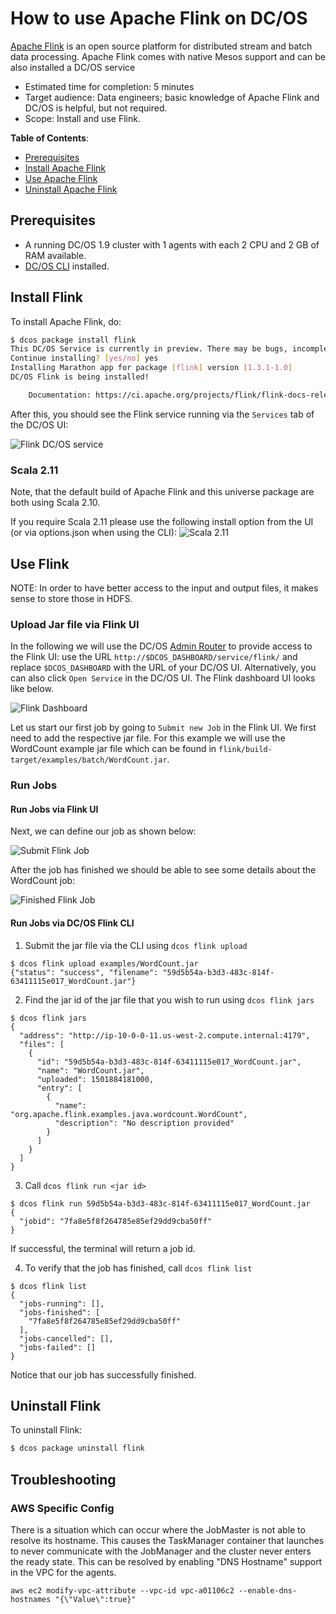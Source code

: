 # How to use Apache Flink on DC/OS

[Apache Flink](https://flink.apache.org/) is an open source platform for distributed stream and batch data processing. Apache Flink comes with native Mesos support and can be also installed a DC/OS service

- Estimated time for completion: 5 minutes
- Target audience: Data engineers; basic knowledge of Apache Flink and DC/OS is helpful, but not required.
- Scope: Install and use Flink.

**Table of Contents**:

- [Prerequisites](#prerequisites)
- [Install Apache Flink](#install-flink)
- [Use Apache Flink](#use-flink)
- [Uninstall Apache Flink](#uninstall-flink)

## Prerequisites

- A running DC/OS 1.9 cluster with 1 agents with each 2 CPU and 2 GB of RAM available.
- [DC/OS CLI](https://dcos.io/docs/1.9/usage/cli/install/) installed.

## Install Flink

To install Apache Flink, do:

```bash
$ dcos package install flink
This DC/OS Service is currently in preview. There may be bugs, incomplete features, incorrect documentation, or other discrepancies. Flink requires by default 2 CPUs with 2GB of RAM on private nodes.
Continue installing? [yes/no] yes
Installing Marathon app for package [flink] version [1.3.1-1.0]
DC/OS Flink is being installed!

	Documentation: https://ci.apache.org/projects/flink/flink-docs-release-1.3/
```

After this, you should see the Flink service running via the `Services` tab of the DC/OS UI:

![Flink DC/OS service](img/services.png)


### Scala 2.11

Note, that the default build of Apache Flink and this universe package are both using Scala 2.10.

If you require Scala 2.11 please use the following install option from the UI (or via options.json when using the CLI):
![Scala 2.11](img/scala2_11.png)


## Use Flink

NOTE: In order to have better access to the input and output files, it makes sense to store those in HDFS.

### Upload Jar file via Flink UI
In the following we will use the DC/OS [Admin Router](https://dcos.io/docs/1.9/development/dcos-integration/#-a-name-adminrouter-a-admin-router) to provide access to the Flink UI: use the URL `http://$DCOS_DASHBOARD/service/flink/` and replace `$DCOS_DASHBOARD` with the URL of your DC/OS UI. Alternatively, you can also click `Open Service` in the DC/OS UI. The Flink dashboard UI looks like below.

![Flink Dashboard](img/dashboard.png)

Let us start our first job by going to `Submit new Job` in the Flink UI. We first need to add the respective jar file. For this example we will use the WordCount example jar file which can be found in `flink/build-target/examples/batch/WordCount.jar`.


### Run Jobs

#### Run Jobs via Flink UI

Next, we can define our job as shown below:

![Submit Flink Job](img/submit.png)

After the job has finished we should be able to see some details about the WordCount job:

![Finished Flink Job](img/finished.png)

#### Run Jobs via DC/OS Flink CLI

1. Submit the jar file via the CLI using `dcos flink upload`

```
$ dcos flink upload examples/WordCount.jar
{"status": "success", "filename": "59d5b54a-b3d3-483c-814f-63411115e017_WordCount.jar"}
```

2. Find the jar id of the jar file that you wish to run using `dcos flink jars`

```
$ dcos flink jars
{
  "address": "http://ip-10-0-0-11.us-west-2.compute.internal:4179",
  "files": [
    {
      "id": "59d5b54a-b3d3-483c-814f-63411115e017_WordCount.jar",
      "name": "WordCount.jar",
      "uploaded": 1501884181000,
      "entry": [
        {
          "name": "org.apache.flink.examples.java.wordcount.WordCount",
          "description": "No description provided"
        }
      ]
    }
  ]
}
```

3. Call `dcos flink run <jar id>`

```
$ dcos flink run 59d5b54a-b3d3-483c-814f-63411115e017_WordCount.jar
{
  "jobid": "7fa8e5f8f264785e85ef29dd9cba50ff"
}
```
If successful, the terminal will return a job id.

4. To verify that the job has finished, call `dcos flink list`

```
$ dcos flink list
{
  "jobs-running": [],
  "jobs-finished": [
    "7fa8e5f8f264785e85ef29dd9cba50ff"
  ],
  "jobs-cancelled": [],
  "jobs-failed": []
}
```
Notice that our job has successfully finished.

## Uninstall Flink

To uninstall Flink:

```bash
$ dcos package uninstall flink
```
## Troubleshooting

### AWS Specific Config

There is a situation which can occur where the JobMaster is not able to resolve its hostname.  This causes the TaskManager container that launches to never communicate with the JobManager and the cluster never enters the ready state.  This can be resolved by enabling "DNS Hostname" support in the VPC for the agents.

```
aws ec2 modify-vpc-attribute --vpc-id vpc-a01106c2 --enable-dns-hostnames "{\"Value\":true}"
```
